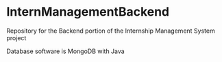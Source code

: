 # InternManagementBackend
Repository for the Backend portion of the Internship Management System project

Database software is MongoDB with Java
